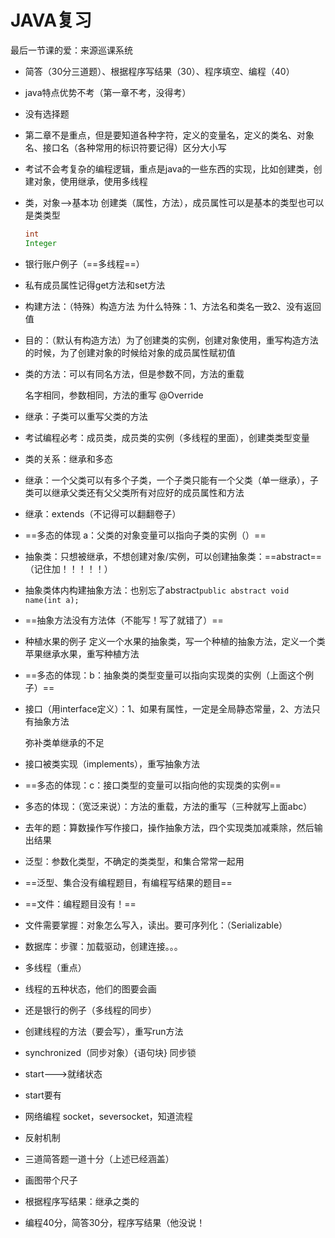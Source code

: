 # JAVA复习

最后一节课的爱：来源巡课系统

- 简答（30分三道题）、根据程序写结果（30）、程序填空、编程（40）

- java特点优势不考（第一章不考，没得考）

- 没有选择题

- 第二章不是重点，但是要知道各种字符，定义的变量名，定义的类名、对象名、接口名（各种常用的标识符要记得）区分大小写

- 考试不会考复杂的编程逻辑，重点是java的一些东西的实现，比如创建类，创建对象，使用继承，使用多线程

- 类，对象——>基本功    创建类（属性，方法），成员属性可以是基本的类型也可以是类类型

  ```java
  int
  Integer
  ```

  

- 银行账户例子（==多线程==）

- 私有成员属性记得get方法和set方法

- 构建方法：（特殊）构造方法  为什么特殊：1、方法名和类名一致2、没有返回值

- 目的：（默认有构造方法）为了创建类的实例，创建对象使用，重写构造方法的时候，为了创建对象的时候给对象的成员属性赋初值

- 类的方法：可以有同名方法，但是参数不同，方法的重载

  名字相同，参数相同，方法的重写 @Override

- 继承：子类可以重写父类的方法

- 考试编程必考：成员类，成员类的实例（多线程的里面），创建类类型变量

- 类的关系：继承和多态

- 继承：一个父类可以有多个子类，一个子类只能有一个父类（单一继承），子类可以继承父类还有父父类所有对应好的成员属性和方法

- 继承：extends（不记得可以翻翻卷子）

- ==多态的体现    a：父类的对象变量可以指向子类的实例（）==

 

  

- 抽象类：只想被继承，不想创建对象/实例，可以创建抽象类：==abstract==（记住加！！！！！）

- 抽象类体内构建抽象方法：也别忘了abstract`public abstract void name(int a);`

- ==抽象方法没有方法体（不能写！写了就错了）==

- 种植水果的例子   定义一个水果的抽象类，写一个种植的抽象方法，定义一个类苹果继承水果，重写种植方法

- ==多态的体现：b：抽象类的类型变量可以指向实现类的实例（上面这个例子）==

- 接口（用interface定义）：1、如果有属性，一定是全局静态常量，2、方法只有抽象方法

  弥补类单继承的不足

- 接口被类实现（implements），重写抽象方法

- ==多态的体现：c：接口类型的变量可以指向他的实现类的实例==

- 多态的体现：（宽泛来说）：方法的重载，方法的重写（三种就写上面abc）

- 去年的题：算数操作写作接口，操作抽象方法，四个实现类加减乘除，然后输出结果

- 泛型：参数化类型，不确定的类类型，和集合常常一起用

- ==泛型、集合没有编程题目，有编程写结果的题目==

- ==文件：编程题目没有！==

- 文件需要掌握：对象怎么写入，读出。要可序列化：（Serializable）

- 数据库：步骤：加载驱动，创建连接。。。

- 多线程（重点）

- 线程的五种状态，他们的图要会画

- 还是银行的例子（多线程的同步）

- 创建线程的方法（要会写），重写run方法

- synchronized（同步对象）{语句块}  同步锁

- start--->就绪状态

- start要有

- 网络编程  socket，seversocket，知道流程

- 反射机制

- 三道简答题一道十分（上述已经涵盖）

- 画图带个尺子

- 根据程序写结果：继承之类的

- 编程40分，简答30分，程序写结果（他没说！

